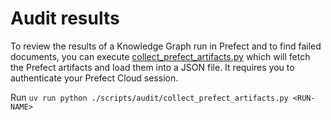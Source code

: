 # Audit results

To review the results of a Knowledge Graph run in Prefect and to find failed documents, you can execute [collect_prefect_artifacts.py](./audit/collect_prefect_artifacts.py) 
which will fetch the Prefect artifacts and load them into a JSON file. It requires you to authenticate your Prefect Cloud session. 

Run `uv run python ./scripts/audit/collect_prefect_artifacts.py <RUN-NAME>`
